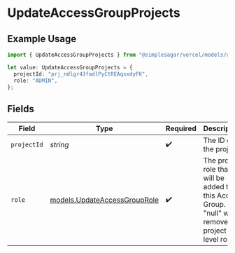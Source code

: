 # UpdateAccessGroupProjects

## Example Usage

```typescript
import { UpdateAccessGroupProjects } from "@simplesagar/vercel/models/updateaccessgroupop.js";

let value: UpdateAccessGroupProjects = {
  projectId: "prj_ndlgr43fadlPyCtREAqxxdyFK",
  role: "ADMIN",
};
```

## Fields

| Field                                                                                                   | Type                                                                                                    | Required                                                                                                | Description                                                                                             | Example                                                                                                 |
| ------------------------------------------------------------------------------------------------------- | ------------------------------------------------------------------------------------------------------- | ------------------------------------------------------------------------------------------------------- | ------------------------------------------------------------------------------------------------------- | ------------------------------------------------------------------------------------------------------- |
| `projectId`                                                                                             | *string*                                                                                                | :heavy_check_mark:                                                                                      | The ID of the project.                                                                                  | prj_ndlgr43fadlPyCtREAqxxdyFK                                                                           |
| `role`                                                                                                  | [models.UpdateAccessGroupRole](../models/updateaccessgrouprole.md)                                      | :heavy_check_mark:                                                                                      | The project role that will be added to this Access Group. \"null\" will remove this project level role. | ADMIN                                                                                                   |